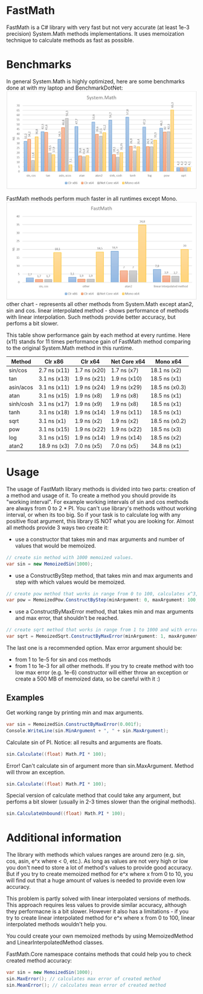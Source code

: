 # FastMath
FastMath is a C# library with very fast but not very accurate (at least 1e-3 precision) System.Math methods implementations.
It uses memoization technique to calculate methods as fast as possible.

# Benchmarks
In general System.Math is highly optimized, here are some benchmarks done at with my laptop and BenchmarkDotNet:
![System.Math benchmark](https://github.com/wiu-wiu/FastMath/blob/master/BenchmarkResults/SystemMathPerformance.png)

FastMath methods perform much faster in all runtimes except Mono.
![FastMath benchmark](https://github.com/wiu-wiu/FastMath/blob/master/BenchmarkResults/FastMathPerformance.png)
other chart - represents all other methods from System.Math except atan2, sin and cos.
linear interpolated method - shows performance of methods with linear interpolation. Such methods provide better accuracy, but perfoms a bit slower.

This table show performance gain by each method at every runtime. Here (x11) stands for 11 times performance gain of FastMath method comparing to the original System.Math method in this runtime.

 | Method    | Clr x86      | Clr x64      | Net Core x64 | Mono x64       |
 |---------- |------------- |------------- |------------- |--------------- |
 | sin/cos   | 2.7 ns (x11) | 1.7 ns (x20) | 1.7 ns (x7)  | 18.1 ns (x2)   |
 | tan       | 3.1 ns (x13) | 1.9 ns (x21) | 1.9 ns (x10) | 18.5 ns (x1)   | 
 | asin/acos | 3.1 ns (x11) | 1.9 ns (x24) | 1.9 ns (x29) | 18.5 ns (x0.3) |
 | atan      | 3.1 ns (x15) | 1.9 ns (x8)  | 1.9 ns (x8)  | 18.5 ns (x1)   |
 | sinh/cosh | 3.1 ns (x17) | 1.9 ns (x9)  | 1.9 ns (x8)  | 18.5 ns (x1)   |
 | tanh      | 3.1 ns (x18) | 1.9 ns (x14) | 1.9 ns (x11) |	18.5 ns (x1)   |
 | sqrt      | 3.1 ns (x1)  | 1.9 ns (x2)  | 1.9 ns (x2)  |	18.5 ns (x0.2) |
 | pow       | 3.1 ns (x15) | 1.9 ns (x22) | 1.9 ns (x22) |	18.5 ns (x3)   |
 | log       | 3.1 ns (x15) | 1.9 ns (x14) | 1.9 ns (x14) | 18.5 ns (x2)   |
 | atan2     | 18.9 ns (x3) | 7.0 ns (x5)  | 7.0 ns (x5)  | 34.8 ns (x1)   |

# Usage
The usage of FastMath library methods is divided into two parts: creation of a method and usage of it.
To create a method you should provide its "working interval".
For example working intervals of sin and cos methods are always from 0 to 2 * PI.
You can't use library's methods without working interval, or when its too big.
So if your task is to calculate log with any positive float argument, this library IS NOT what you are looking for.
Almost all methods provide 3 ways two create it:
- use a constructor that takes min and max arguments and number of values that would be memoized.
```cs
// create sin method with 1000 memoized values.
var sin = new MemoizedSin(1000);
```
- use a ConstructByStep method, that takes min and max arguments and step with which values would be memoized.
```cs
// create pow method that works in range from 0 to 100, calculates x^3, and store values with step 0.01.
var pow = MemoizedPow.ConstructByStep(minArgument: 0, maxArgument: 100, power: 3, step: 0.01f); 
```
- use a ConstructByMaxError method, that takes min and max arguments and max error, that shouldn't be reached.
```cs
// create sqrt method that works in range from 1 to 1000 and with errors less than 0.1.
var sqrt = MemoizedSqrt.ConstructByMaxError(minArgument: 1, maxArgument: 1000, maxError: 0.1f);
```

The last one is a recommended option. 
Max error argument should be:
- from 1 to 1e-5 for sin and cos methods
- from 1 to 1e-3 for all other methods. 
If you try to create method with too low max error (e.g. 1e-6) constructor will either throw an exception or create a 500 MB of memoized data, so be careful with it :)

## Examples

Get working range by printing min and max arguments.
```cs
var sin = MemoizedSin.ConstructByMaxError(0.001f);
Console.WriteLine(sin.MinArgument + ", " + sin.MaxArgument);
```
Calculate sin of PI. Notice: all results and arguments are floats.
```cs
sin.Calculate((float) Math.PI * 100);
```
Error! Can't calculate sin of argument more than sin.MaxArgument. Method will throw an exception.
```cs
sin.Calculate((float) Math.PI * 100);
```
Special version of calculate method that could take any argument, but perfoms a bit slower (usually in 2-3 times slower than the original methods).
```cs
sin.CalculateUnbound((float) Math.PI * 100);
```
# Additional information
The library with methods which values ranges are around zero (e.g. sin, cos, asin, e^x where < 0, etc.).
As long as values are not very high or low you don't need to store a lot of method's values to provide good accuracy.
But if you try to create memoized method for e^x where x from 0 to 10, you will find out that a huge amount of values is needed to provide even low accuracy.

This problem is partly solved with linear interpolated versions of methods. This approach requires less values to provide similar accuracy, although they performacne is a bit slower. However it also has a limitations - if you try to create linear interpolated method for e^x where x from 0 to 100, linear interpolated methods wouldn't help you.

You could create your own memoized methods by using MemoizedMethod and LinearInterpolatedMethod classes.

FastMath.Core namespace contains methods that could help you to check created method accuracy:
```cs
var sin = new MemoizedSin(1000);
sin.MaxError(); // calculates max error of created method
sin.MeanError(); // calculates mean error of created method
```
